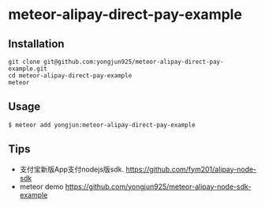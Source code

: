 # meteor-alipay-direct-pay-example

## Installation

```shell
git clone git@github.com:yongjun925/meteor-alipay-direct-pay-example.git
cd meteor-alipay-direct-pay-example
meteor
```

## Usage
```
$ meteor add yongjun:meteor-alipay-direct-pay-example
```

## Tips
- 支付宝新版App支付nodejs版sdk.  https://github.com/fym201/alipay-node-sdk
- meteor demo  https://github.com/yongjun925/meteor-alipay-node-sdk-example

